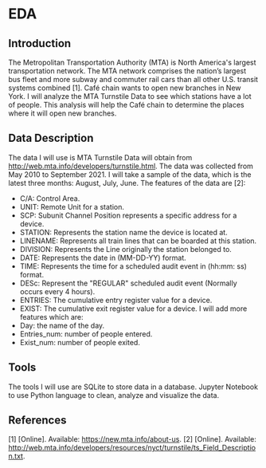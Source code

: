 # EDA
## Introduction
The Metropolitan Transportation Authority (MTA) is North America's largest transportation network. The MTA network comprises the nation’s largest bus fleet and more subway and commuter rail cars than all other U.S. transit systems combined [1]. 
Café chain wants to open new branches in New York. I will analyze the MTA Turnstile Data to see which stations have a lot of people. This analysis will help the Café chain to determine the places where it will open new branches.
## Data Description
The data I will use is MTA Turnstile Data will obtain from http://web.mta.info/developers/turnstile.html.
The data was collected from May 2010 to September 2021. I will take a sample of the data, which is the latest three months: August, July, June.
The features of the data are [2]:
-	C/A: Control Area. 
-	UNIT: Remote Unit for a station.
-	SCP: Subunit Channel Position represents a specific address for a device. 
-	STATION: Represents the station name the device is located at.
-	LINENAME: Represents all train lines that can be boarded at this station.
-	DIVISION: Represents the Line originally the station belonged to.  
-	DATE: Represents the date in (MM-DD-YY) format.
-	TIME: Represents the time for a scheduled audit event in (hh:mm: ss) format.
-	DESc: Represent the "REGULAR" scheduled audit event (Normally occurs every 4 hours).
-	ENTRIES: The cumulative entry register value for a device.
-	EXIST: The cumulative exit register value for a device.
I will add more features which are:
-	Day: the name of the day.
-	Entries_num: number of people entered.
-	Exist_num: number of people exited.

## Tools
The tools I will use are SQLite to store data in a database. Jupyter Notebook to use Python language to clean, analyze and visualize the data.

## References
  [1] 	[Online]. Available: https://new.mta.info/about-us.
  [2] 	[Online]. Available: http://web.mta.info/developers/resources/nyct/turnstile/ts_Field_Description.txt.



